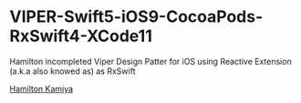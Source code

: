 # VIPER-Swift5-iOS9-CocoaPods-RxSwift4-XCode11
Hamilton incompleted Viper Design Patter for iOS using Reactive Extension (a.k.a also knowed as) as RxSwift

<div class="LI-profile-badge"  data-version="v1" data-size="medium" data-locale="pt_BR" data-type="vertical" data-theme="light" data-vanity="hamilton-kamiya-061a1923"><a class="LI-simple-link" href='https://br.linkedin.com/in/hamilton-kamiya-061a1923?trk=profile-badge'>Hamilton Kamiya</a></div>
